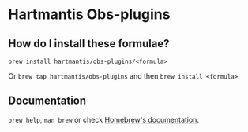# Hartmantis Obs-plugins

## How do I install these formulae?

`brew install hartmantis/obs-plugins/<formula>`

Or `brew tap hartmantis/obs-plugins` and then `brew install <formula>`.

## Documentation

`brew help`, `man brew` or check [Homebrew's documentation](https://docs.brew.sh).
